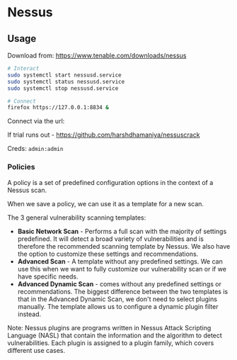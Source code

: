 # Nessus

## Usage

Download from: https://www.tenable.com/downloads/nessus

```bash
# Interact
sudo systemctl start nessusd.service
sudo systemctl status nessusd.service
sudo systemctl stop nessusd.service

# Connect
firefox https://127.0.0.1:8834 &
```

Connect via the url: 

If trial runs out - https://github.com/harshdhamaniya/nessuscrack

Creds: `admin:admin`

### Policies

A policy is a set of predefined configuration options in the context of a Nessus scan.

When we save a policy, we can use it as a template for a new scan.

The 3 general vulnerability scanning templates:

- **Basic Network Scan** - Performs a full scan with the majority of settings predefined. It will detect a broad variety of vulnerabilities and is therefore the recommended scanning template by Nessus. We also have the option to customize these settings and recommendations.
- **Advanced Scan** - A template without any predefined settings. We can use this when we want to fully customize our vulnerability scan or if we have specific needs.
- **Advanced Dynamic Scan** - comes without any predefined settings or recommendations. The biggest difference between the two templates is that in the Advanced Dynamic Scan, we don't need to select plugins manually. The template allows us to configure a dynamic plugin filter instead.

Note: Nessus plugins are programs written in Nessus Attack Scripting Language (NASL) that contain the information and the algorithm to detect vulnerabilities. Each plugin is assigned to a plugin family, which covers different use cases.

